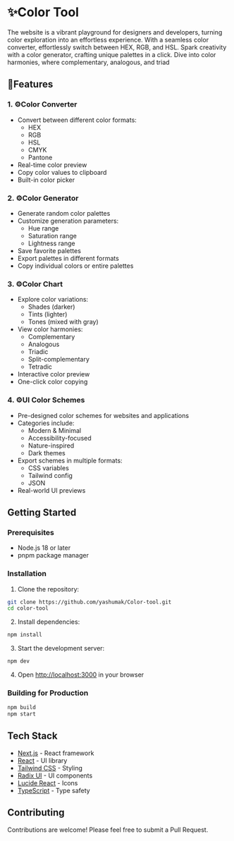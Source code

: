 # ✨Color Tool

The website is a vibrant playground for designers and developers, turning color exploration into an effortless experience. With a seamless color converter, effortlessly switch between HEX, RGB, and HSL. Spark creativity with a color generator, crafting unique palettes in a click. Dive into color harmonies, where complementary, analogous, and triad

## 🚀Features

### 1. ⚙️Color Converter

- Convert between different color formats:
  - HEX
  - RGB
  - HSL
  - CMYK
  - Pantone
- Real-time color preview
- Copy color values to clipboard
- Built-in color picker

### 2. ⚙️Color Generator

- Generate random color palettes
- Customize generation parameters:
  - Hue range
  - Saturation range
  - Lightness range
- Save favorite palettes
- Export palettes in different formats
- Copy individual colors or entire palettes

### 3. ⚙️Color Chart

- Explore color variations:
  - Shades (darker)
  - Tints (lighter)
  - Tones (mixed with gray)
- View color harmonies:
  - Complementary
  - Analogous
  - Triadic
  - Split-complementary
  - Tetradic
- Interactive color preview
- One-click color copying

### 4. ⚙️UI Color Schemes

- Pre-designed color schemes for websites and applications
- Categories include:
  - Modern & Minimal
  - Accessibility-focused
  - Nature-inspired
  - Dark themes
- Export schemes in multiple formats:
  - CSS variables
  - Tailwind config
  - JSON
- Real-world UI previews

## Getting Started

### Prerequisites

- Node.js 18 or later
- pnpm package manager

### Installation

1. Clone the repository:

```sh
git clone https://github.com/yashumak/Color-tool.git
cd color-tool
```

2. Install dependencies:

```sh
npm install
```

3. Start the development server:

```sh
npm dev
```

4. Open [http://localhost:3000](http://localhost:3000) in your browser

### Building for Production

```sh
npm build
npm start
```

## Tech Stack

- [Next.js](https://nextjs.org/) - React framework
- [React](https://reactjs.org/) - UI library
- [Tailwind CSS](https://tailwindcss.com/) - Styling
- [Radix UI](https://www.radix-ui.com/) - UI components
- [Lucide React](https://lucide.dev/) - Icons
- [TypeScript](https://www.typescriptlang.org/) - Type safety

## Contributing

Contributions are welcome! Please feel free to submit a Pull Request.

